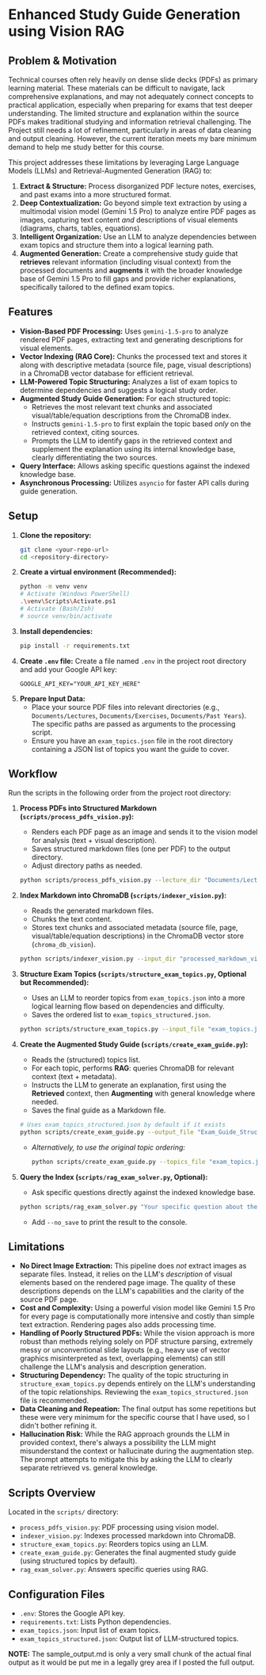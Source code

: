 # Enhanced Study Guide Generation using Vision RAG

## Problem & Motivation

Technical courses often rely heavily on dense slide decks (PDFs) as primary learning material. These materials can be difficult to navigate, lack comprehensive explanations, and may not adequately connect concepts to practical application, especially when preparing for exams that test deeper understanding. The limited structure and explanation within the source PDFs makes traditional studying and information retrieval challenging. The Project still needs a lot of refinement, particularly in areas of data cleaning and output cleaning. However, the current iteration meets my bare minimum demand to help me study better for this course.

This project addresses these limitations by leveraging Large Language Models (LLMs) and Retrieval-Augmented Generation (RAG) to:

1.  **Extract & Structure:** Process disorganized PDF lecture notes, exercises, and past exams into a more structured format.
2.  **Deep Contextualization:** Go beyond simple text extraction by using a multimodal vision model (Gemini 1.5 Pro) to analyze entire PDF pages as images, capturing text content *and* descriptions of visual elements (diagrams, charts, tables, equations).
3.  **Intelligent Organization:** Use an LLM to analyze dependencies between exam topics and structure them into a logical learning path.
4.  **Augmented Generation:** Create a comprehensive study guide that **retrieves** relevant information (including visual context) from the processed documents and **augments** it with the broader knowledge base of Gemini 1.5 Pro to fill gaps and provide richer explanations, specifically tailored to the defined exam topics.

## Features

- **Vision-Based PDF Processing:** Uses `gemini-1.5-pro` to analyze rendered PDF pages, extracting text and generating descriptions for visual elements.
- **Vector Indexing (RAG Core):** Chunks the processed text and stores it along with descriptive metadata (source file, page, visual descriptions) in a ChromaDB vector database for efficient retrieval.
- **LLM-Powered Topic Structuring:** Analyzes a list of exam topics to determine dependencies and suggests a logical study order.
- **Augmented Study Guide Generation:** For each structured topic:
    - Retrieves the most relevant text chunks and associated visual/table/equation descriptions from the ChromaDB index.
    - Instructs `gemini-1.5-pro` to first explain the topic based *only* on the retrieved context, citing sources.
    - Prompts the LLM to identify gaps in the retrieved context and supplement the explanation using its internal knowledge base, clearly differentiating the two sources.
- **Query Interface:** Allows asking specific questions against the indexed knowledge base.
- **Asynchronous Processing:** Utilizes `asyncio` for faster API calls during guide generation.

## Setup

1.  **Clone the repository:**
    ```bash
    git clone <your-repo-url>
    cd <repository-directory>
    ```
2.  **Create a virtual environment (Recommended):**
    ```bash
    python -m venv venv
    # Activate (Windows PowerShell)
    .\venv\Scripts\Activate.ps1
    # Activate (Bash/Zsh)
    # source venv/bin/activate
    ```
3.  **Install dependencies:**
    ```bash
    pip install -r requirements.txt
    ```
4.  **Create `.env` file:** Create a file named `.env` in the project root directory and add your Google API key:
    ```
    GOOGLE_API_KEY="YOUR_API_KEY_HERE"
    ```
5.  **Prepare Input Data:**
    *   Place your source PDF files into relevant directories (e.g., `Documents/Lectures`, `Documents/Exercises`, `Documents/Past Years`). The specific paths are passed as arguments to the processing script.
    *   Ensure you have an `exam_topics.json` file in the root directory containing a JSON list of topics you want the guide to cover.

## Workflow

Run the scripts in the following order from the project root directory:

1.  **Process PDFs into Structured Markdown (`scripts/process_pdfs_vision.py`):**
    *   Renders each PDF page as an image and sends it to the vision model for analysis (text + visual description).
    *   Saves structured markdown files (one per PDF) to the output directory.
    *   Adjust directory paths as needed.
    ```bash
    python scripts/process_pdfs_vision.py --lecture_dir "Documents/Lectures" --exercise_dir "Documents/Exercises" --exam_dir "Documents/Past Years" --output_dir "processed_markdown_vision"
    ```

2.  **Index Markdown into ChromaDB (`scripts/indexer_vision.py`):**
    *   Reads the generated markdown files.
    *   Chunks the text content.
    *   Stores text chunks and associated metadata (source file, page, visual/table/equation descriptions) in the ChromaDB vector store (`chroma_db_vision`).
    ```bash
    python scripts/indexer_vision.py --input_dir "processed_markdown_vision" --chroma_path "chroma_db_vision"
    ```

3.  **Structure Exam Topics (`scripts/structure_exam_topics.py`, Optional but Recommended):**
    *   Uses an LLM to reorder topics from `exam_topics.json` into a more logical learning flow based on dependencies and difficulty.
    *   Saves the ordered list to `exam_topics_structured.json`.
    ```bash
    python scripts/structure_exam_topics.py --input_file "exam_topics.json" --output_file "exam_topics_structured.json"
    ```

4.  **Create the Augmented Study Guide (`scripts/create_exam_guide.py`):**
    *   Reads the (structured) topics list.
    *   For each topic, performs **RAG**: queries ChromaDB for relevant context (text + metadata).
    *   Instructs the LLM to generate an explanation, first using the **Retrieved** context, then **Augmenting** with general knowledge where needed.
    *   Saves the final guide as a Markdown file.
    ```bash
    # Uses exam_topics_structured.json by default if it exists
    python scripts/create_exam_guide.py --output_file "Exam_Guide_Structured_Async.md"
    ```
    *   *Alternatively, to use the original topic ordering:* 
        ```bash
        python scripts/create_exam_guide.py --topics_file "exam_topics.json" --output_file "Exam_Guide_Unstructured_Async.md"
        ```

5.  **Query the Index (`scripts/rag_exam_solver.py`, Optional):**
    *   Ask specific questions directly against the indexed knowledge base.
    ```bash
    python scripts/rag_exam_solver.py "Your specific question about the material?"
    ```
    *   Add `--no_save` to print the result to the console.

## Limitations

- **No Direct Image Extraction:** This pipeline does *not* extract images as separate files. Instead, it relies on the LLM's *description* of visual elements based on the rendered page image. The quality of these descriptions depends on the LLM's capabilities and the clarity of the source PDF page.
- **Cost and Complexity:** Using a powerful vision model like Gemini 1.5 Pro for every page is computationally more intensive and costly than simple text extraction. Rendering pages also adds processing time.
- **Handling of Poorly Structured PDFs:** While the vision approach is more robust than methods relying solely on PDF structure parsing, extremely messy or unconventional slide layouts (e.g., heavy use of vector graphics misinterpreted as text, overlapping elements) can still challenge the LLM's analysis and description generation.
- **Structuring Dependency:** The quality of the topic structuring in `structure_exam_topics.py` depends entirely on the LLM's understanding of the topic relationships. Reviewing the `exam_topics_structured.json` file is recommended.
- **Data Cleaning and Repeation:** The final output has some repetitions but these were very minimum for the specific course that I have used, so I didn't bother refining it.
- **Hallucination Risk:** While the RAG approach grounds the LLM in provided context, there's always a possibility the LLM might misunderstand the context or hallucinate during the augmentation step. The prompt attempts to mitigate this by asking the LLM to clearly separate retrieved vs. general knowledge.

## Scripts Overview

Located in the `scripts/` directory:

*   `process_pdfs_vision.py`: PDF processing using vision model.
*   `indexer_vision.py`: Indexes processed markdown into ChromaDB.
*   `structure_exam_topics.py`: Reorders topics using an LLM.
*   `create_exam_guide.py`: Generates the final augmented study guide (using structured topics by default).
*   `rag_exam_solver.py`: Answers specific queries using RAG.

## Configuration Files

*   `.env`: Stores the Google API key.
*   `requirements.txt`: Lists Python dependencies.
*   `exam_topics.json`: Input list of exam topics.
*   `exam_topics_structured.json`: Output list of LLM-structured topics. 


**NOTE:** The sample_output.md is only a very small chunk of the actual final output as it would be put me in a legally grey area if I posted the full output. 
